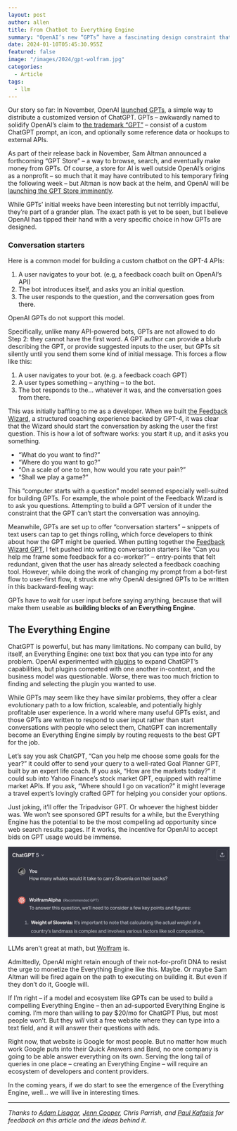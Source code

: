 ```yaml
---
layout: post
author: allen
title: From Chatbot to Everything Engine
summary: "OpenAI’s new “GPTs” have a fascinating design constraint that signals an ambitious future."
date: 2024-01-10T05:45:30.955Z
featured: false
image: "/images/2024/gpt-wolfram.jpg"
categories:
  - Article
tags:
  - llm
---
```


Our story so far: In November, OpenAI [launched GPTs](https://openai.com/blog/introducing-gpts), a simple way to distribute a customized version of ChatGPT. GPTs – awkwardly named to solidify OpenAI’s claim to [the trademark “GPT”](https://techcrunch.com/2023/04/24/gpt-may-be-trademarked-soon-if-openai-has-its-way/) – consist of a custom ChatGPT prompt, an icon, and optionally some reference data or hookups to external APIs.

As part of their release back in November, Sam Altman announced a forthcoming “GPT Store” – a way to browse, search, and eventually make money from GPTs. Of course, a store for AI is well outside OpenAI’s origins as a nonprofit – so much that it may have contributed to his temporary firing the following week – but Altman is now back at the helm, and OpenAI will be [launching the GPT Store imminently](https://techcrunch.com/2024/01/04/openais-app-store-for-gpts-will-launch-next-week/).

While GPTs’ initial weeks have been interesting but not terribly impactful, they’re part of a grander plan. The exact path is yet to be seen, but I believe OpenAI has tipped their hand with a very specific choice in how GPTs are designed.

### Conversation starters

Here is a common model for building a custom chatbot on the GPT-4 APIs:

1. A user navigates to your bot. (e.g, a feedback coach built on OpenAI’s API)
2. The bot introduces itself, and asks you an initial question.
3. The user responds to the question, and the conversation goes from there.

OpenAI GPTs do not support this model.

Specifically, unlike many API-powered bots, GPTs are not allowed to do Step 2: they cannot have the first word. A GPT author can provide a blurb describing the GPT, or provide suggested inputs to the user, but GPTs sit silently until you send them some kind of initial message. This forces a flow like this:

1. A user navigates to your bot. (e.g. a feedback coach GPT)
2. A user types something – anything – to the bot.
3. The bot responds to the… whatever it was, and the conversation goes from there.

This was initially baffling to me as a developer. When we built [the Feedback Wizard](https://steamclock.com/blog/2023/12/assembling-the-feedback-wizard), a structured coaching experience backed by GPT-4, it was clear that the Wizard should start the conversation by asking the user the first question. This is how a lot of software works: you start it up, and it asks you something.

- “What do you want to find?”
- “Where do you want to go?”
- “On a scale of one to ten, how would you rate your pain?”
- “Shall we play a game?”

This “computer starts with a question” model seemed especially well-suited for building GPTs. For example, the whole point of the Feedback Wizard is to ask you questions. Attempting to build a GPT version of it under the constraint that the GPT can’t start the conversation was annoying.

Meanwhile, GPTs are set up to offer “conversation starters” – snippets of text users can tap to get things rolling, which force developers to think about how the GPT might be queried. When putting together the [Feedback Wizard GPT](https://chat.openai.com/g/g-LVVFlflyw-the-feedback-wizard), I felt pushed into writing conversation starters like “Can you help me frame some feedback for a co-worker?” – entry-points that felt redundant, given that the user has already selected a feedback coaching tool. However, while doing the work of changing my prompt from a bot-first flow to user-first flow, it struck me why OpenAI designed GPTs to be written in this backward-feeling way:

GPTs have to wait for user input before saying anything, because that will make them useable as **building blocks of an Everything Engine**.

## The Everything Engine

ChatGPT is powerful, but has many limitations. No company can build, by itself, an Everything Engine: one text box that you can type into for any problem. OpenAI experimented with [plugins](https://openai.com/blog/chatgpt-plugins) to expand ChatGPT’s capabilities, but plugins competed with one another in-context, and the business model was questionable. Worse, there was too much friction to finding and selecting the plugin you wanted to use.

While GPTs may seem like they have similar problems, they offer a clear evolutionary path to a low friction, scaleable, and potentially highly profitable user experience. In a world where many useful GPTs exist, and those GPTs are written to respond to user input rather than start conversations with people who select them, ChatGPT can incrementally become an Everything Engine simply by routing requests to the best GPT for the job.

Let’s say you ask ChatGPT, “Can you help me choose some goals for the year?” it could offer to send your query to a well-rated Goal Planner GPT, built by an expert life coach. If you ask, “How are the markets today?” it could sub into Yahoo Finance’s stock market GPT, equipped with realtime market APIs. If you ask, “Where should I go on vacation?” it might leverage a travel expert’s lovingly crafted GPT for helping you consider your options.

Just joking, it’ll offer the Tripadvisor GPT. Or whoever the highest bidder was. We won’t see sponsored GPT results for a while, but the Everything Engine has the potential to be the most compelling ad opportunity since web search results pages. If it works, the incentive for OpenAI to accept bids on GPT usage would be immense.

<div class="centered">
<img src="/images/2024/gpt-wolfram.jpg">
<p>LLMs aren’t great at math, but <a href="https://chat.openai.com/g/g-0S5FXLyFN-wolfram">Wolfram</a> is.</p></div>


Admittedly, OpenAI might retain enough of their not-for-profit DNA to resist the urge to monetize the Everything Engine like this. Maybe. Or maybe Sam Altman will be fired again on the path to executing on building it. But even if they don’t do it, Google will.

If I’m right – if a model and ecosystem like GPTs can be used to build a compelling Everything Engine – then an ad-supported Everything Engine is coming. I’m more than willing to pay $20/mo for ChatGPT Plus, but most people won’t. But they *will* visit a free website where they can type into a text field, and it will answer their questions with ads.

Right now, that website is Google for most people. But no matter how much work Google puts into their Quick Answers and Bard, no one company is going to be able answer everything on its own. Serving the long tail of queries in one place – creating an Everything Engine – will require an ecosystem of developers and content providers.

In the coming years, if we do start to see the emergence of the Everything Engine, well… we will live in interesting times.

----

*Thanks to [Adam Lisagor](https://adamlisagor.com/), [Jenn Cooper](https://www.linkedin.com/in/jennifer-cooper-24a3b711/), Chris Parrish, and [Paul Kafasis](https://onefoottsunami.com/) for feedback on this article and the ideas behind it.*